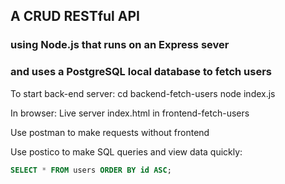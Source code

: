 ## A CRUD RESTful API

### using Node.js that runs on an Express sever

### and uses a PostgreSQL local database to fetch users

To start back-end server:
cd backend-fetch-users
node index.js

In browser:
Live server index.html in frontend-fetch-users

Use postman to make requests without frontend

Use postico to make SQL queries and view data quickly:

```SQL
SELECT * FROM users ORDER BY id ASC;
```
